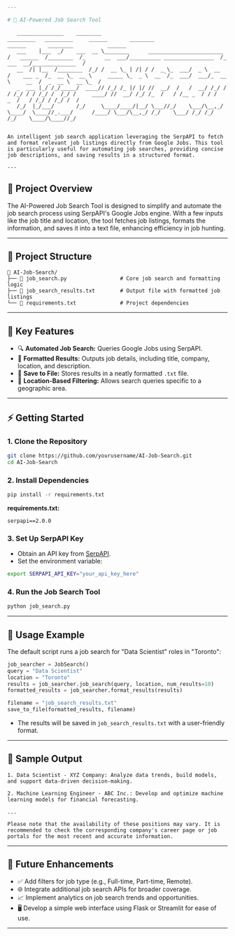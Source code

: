 ```yaml
---

# 💼 AI-Powered Job Search Tool  

```

       _______________    ________                                 _________   _________     ______       ________                        ______       ________           ______
       ___    |___  _/    ___  __ \________      ________________________  /   ______  /________  /_      __  ___/__________ ________________  /_      ___  __/______________  /
       __  /| |__  /________  /_/ /  __ \_ | /| / /  _ \_  ___/  _ \  __  /    ___ _  /_  __ \_  __ \     _____ \_  _ \  __ `/_  ___/  ___/_  __ \     __  /  _  __ \  __ \_  / 
       _  ___ |_/ /_/_____/  ____// /_/ /_ |/ |/ //  __/  /   /  __/ /_/ /     / /_/ / / /_/ /  /_/ /     ____/ //  __/ /_/ /_  /   / /__ _  / / /     _  /   / /_/ / /_/ /  /  
       /_/  |_/___/       /_/     \____/____/|__/ \___//_/    \___/\__,_/      \____/  \____//_.___/      /____/ \___/\__,_/ /_/    \___/ /_/ /_/      /_/    \____/\____//_/   
                                                                                                                                                                                

```

An intelligent job search application leveraging the SerpAPI to fetch and format relevant job listings directly from Google Jobs. This tool is particularly useful for automating job searches, providing concise job descriptions, and saving results in a structured format.

---
```


## 🚀 **Project Overview**

The AI-Powered Job Search Tool is designed to simplify and automate the job search process using SerpAPI's Google Jobs engine. With a few inputs like the job title and location, the tool fetches job listings, formats the information, and saves it into a text file, enhancing efficiency in job hunting.

---

## 📂 **Project Structure**

```
📁 AI-Job-Search/
├── 📄 job_search.py                 # Core job search and formatting logic
├── 📄 job_search_results.txt        # Output file with formatted job listings
└── 📄 requirements.txt              # Project dependencies
```

---

## 🧠 **Key Features**

- 🔍 **Automated Job Search:** Queries Google Jobs using SerpAPI.
- 📝 **Formatted Results:** Outputs job details, including title, company, location, and description.
- 💾 **Save to File:** Stores results in a neatly formatted `.txt` file.
- 📍 **Location-Based Filtering:** Allows search queries specific to a geographic area.

---

## ⚡ **Getting Started**

### **1. Clone the Repository**

```bash
git clone https://github.com/yourusername/AI-Job-Search.git
cd AI-Job-Search
```

### **2. Install Dependencies**

```bash
pip install -r requirements.txt
```

**requirements.txt:**
```text
serpapi==2.0.0
```

### **3. Set Up SerpAPI Key**

- Obtain an API key from [SerpAPI](https://serpapi.com).
- Set the environment variable:

```bash
export SERPAPI_API_KEY="your_api_key_here"
```

### **4. Run the Job Search Tool**

```bash
python job_search.py
```

---

## 🎯 **Usage Example**

The default script runs a job search for "Data Scientist" roles in "Toronto":

```python
job_searcher = JobSearch()
query = "Data Scientist"
location = "Toronto"
results = job_searcher.job_search(query, location, num_results=10)
formatted_results = job_searcher.format_results(results)

filename = "job_search_results.txt"
save_to_file(formatted_results, filename)
```

- The results will be saved in `job_search_results.txt` with a user-friendly format.

---

## 📄 **Sample Output**

```
1. Data Scientist - XYZ Company: Analyze data trends, build models, and support data-driven decision-making.

2. Machine Learning Engineer - ABC Inc.: Develop and optimize machine learning models for financial forecasting.

...

Please note that the availability of these positions may vary. It is recommended to check the corresponding company's career page or job portals for the most recent and accurate information.
```

---

## 🔮 **Future Enhancements**

- ✅ Add filters for job type (e.g., Full-time, Part-time, Remote).
- 🌐 Integrate additional job search APIs for broader coverage.
- 📈 Implement analytics on job search trends and opportunities.
- 🖥️ Develop a simple web interface using Flask or Streamlit for ease of use.

---

